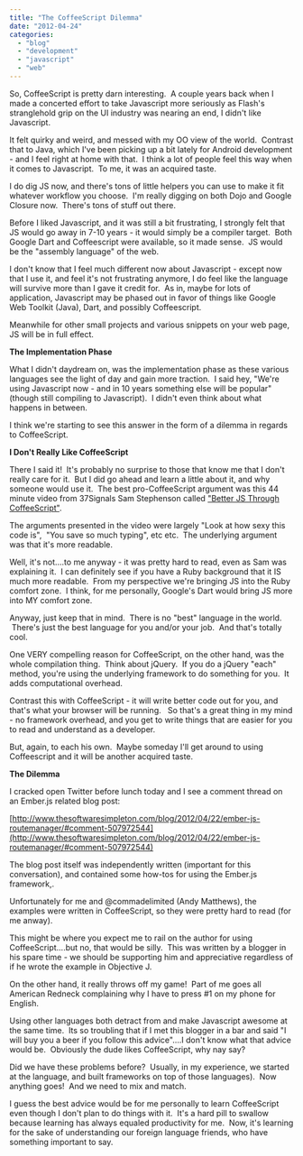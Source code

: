 ```yaml
---
title: "The CoffeeScript Dilemma"
date: "2012-04-24"
categories:
  - "blog"
  - "development"
  - "javascript"
  - "web"
---
```


So, CoffeeScript is pretty darn interesting.  A couple years back when I made a concerted effort to take Javascript more seriously as Flash's stranglehold grip on the UI industry was nearing an end, I didn't like Javascript.

It felt quirky and weird, and messed with my OO view of the world.  Contrast that to Java, which I've been picking up a bit lately for Android development - and I feel right at home with that.  I think a lot of people feel this way when it comes to Javascript.  To me, it was an acquired taste.

I do dig JS now, and there's tons of little helpers you can use to make it fit whatever workflow you choose.  I'm really digging on both Dojo and Google Closure now.  There's tons of stuff out there.

Before I liked Javascript, and it was still a bit frustrating, I strongly felt that JS would go away in 7-10 years - it would simply be a compiler target.  Both Google Dart and Coffeescript were available, so it made sense.  JS would be the "assembly language" of the web.

I don't know that I feel much different now about Javascript - except now that I use it, and feel it's not frustrating anymore, I do feel like the language will survive more than I gave it credit for.  As in, maybe for lots of application, Javascript may be phased out in favor of things like Google Web Toolkit (Java), Dart, and possibly Coffeescript.

Meanwhile for other small projects and various snippets on your web page, JS will be in full effect.

**The Implementation Phase**

What I didn't daydream on, was the implementation phase as these various languages see the light of day and gain more traction.  I said hey, "We're using Javascript now - and in 10 years something else will be popular" (though still compiling to Javascript).  I didn't even think about what happens in between.

I think we're starting to see this answer in the form of a dilemma in regards to CoffeeScript.

**I Don't Really Like CoffeeScript**

There I said it!  It's probably no surprise to those that know me that I don't really care for it.  But I did go ahead and learn a little about it, and why someone would use it.  The best pro-CoffeeScript argument was this 44 minute video from 37Signals Sam Stephenson called ["Better JS Through CoffeeScript"](http://vimeo.com/35258313).

The arguments presented in the video were largely "Look at how sexy this code is",  "You save so much typing", etc etc.  The underlying argument was that it's more readable.

Well, it's not....to me anyway - it was pretty hard to read, even as Sam was explaining it.  I can definitely see if you have a Ruby background that it IS much more readable.  From my perspective we're bringing JS into the Ruby comfort zone.  I think, for me personally, Google's Dart would bring JS more into MY comfort zone.

Anyway, just keep that in mind.  There is no "best" language in the world.  There's just the best language for you and/or your job.  And that's totally cool.

One VERY compelling reason for CoffeeScript, on the other hand, was the whole compilation thing.  Think about jQuery.  If you do a jQuery "each" method, you're using the underlying framework to do something for you.  It adds computational overhead.

Contrast this with CoffeeScript - it will write better code out for you, and that's what your browser will be running.   So that's a great thing in my mind - no framework overhead, and you get to write things that are easier for you to read and understand as a developer.

But, again, to each his own.  Maybe someday I'll get around to using Coffeescript and it will be another acquired taste.

**The Dilemma**

I cracked open Twitter before lunch today and I see a comment thread on an Ember.js related blog post:

[http://www.thesoftwaresimpleton.com/blog/2012/04/22/ember-js-routemanager/#comment-507972544](http://www.thesoftwaresimpleton.com/blog/2012/04/22/ember-js-routemanager/#comment-507972544)

The blog post itself was independently written (important for this conversation), and contained some how-tos for using the Ember.js framework,.

Unfortunately for me and @commadelimited (Andy Matthews), the examples were written in CoffeeScript, so they were pretty hard to read (for me anway).

This might be where you expect me to rail on the author for using CoffeeScript....but no, that would be silly.  This was written by a blogger in his spare time - we should be supporting him and appreciative regardless of if he wrote the example in Objective J.

On the other hand, it really throws off my game!  Part of me goes all American Redneck complaining why I have to press #1 on my phone for English.

Using other languages both detract from and make Javascript awesome at the same time.  Its so troubling that if I met this blogger in a bar and said "I will buy you a beer if you follow this advice"....I don't know what that advice would be.  Obviously the dude likes CoffeeScript, why nay say?

Did we have these problems before?  Usually, in my experience, we started at the language, and built frameworks on top of those languages).  Now anything goes!  And we need to mix and match.

I guess the best advice would be for me personally to learn CoffeeScript even though I don't plan to do things with it.  It's a hard pill to swallow because learning has always equaled productivity for me.  Now, it's learning for the sake of understanding our foreign language friends, who have something important to say.

